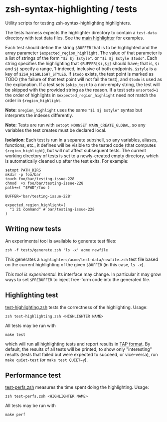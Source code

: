 zsh-syntax-highlighting / tests
===============================

Utility scripts for testing zsh-syntax-highlighting highlighters.

The tests harness expects the highlighter directory to contain a `test-data`
directory with test data files.
See the [main highlighter](../highlighters/main/test-data) for examples.

Each test should define the string `$BUFFER` that is to be highlighted and the
array parameter `$expected_region_highlight`.
The value of that parameter is a list of strings of the form  `"$i $j $style"`.
or `"$i $j $style $todo"`.
Each string specifies the highlighting that `$BUFFER[$i,$j]` should have;
that is, `$i` and `$j` specify a range, 1-indexed, inclusive of both endpoints.
`$style` is a key of `$ZSH_HIGHLIGHT_STYLES`.
If `$todo` exists, the test point is marked as TODO (the failure of that test
point will not fail the test), and `$todo` is used as the explanation.
If a test sets `$skip_test` to a non-empty string, the test will be skipped
with the provided string as the reason.
If a test sets `unsorted=1` the order of highlights in `$expected_region_highlight`
need not match the order in `$region_highlight`.

**Note**: `$region_highlight` uses the same `"$i $j $style"` syntax but
interprets the indexes differently.

**Note**: Tests are run with `setopt NOUNSET WARN_CREATE_GLOBAL`, so any
variables the test creates must be declared local.

**Isolation**: Each test is run in a separate subshell, so any variables,
aliases, functions, etc., it defines will be visible to the tested code (that
computes `$region_highlight`), but will not affect subsequent tests.  The
current working directory of tests is set to a newly-created empty directory,
which is automatically cleaned up after the test exits. For example:

    setopt PATH_DIRS
    mkdir -p foo/bar
    touch foo/bar/testing-issue-228
    chmod  +x foo/bar/testing-issue-228
    path+=( "$PWD"/foo )

    BUFFER='bar/testing-issue-228'

    expected_region_highlight=(
      "1 21 command" # bar/testing-issue-228
    )


Writing new tests
-----------------

An experimental tool is available to generate test files:

    zsh -f tests/generate.zsh 'ls -x' acme newfile

This generates a `highlighters/acme/test-data/newfile.zsh` test file based on
the current highlighting of the given `$BUFFER` (in this case, `ls -x`).

_This tool is experimental._  Its interface may change.  In particular it may
grow ways to set `$PREBUFFER` to inject free-form code into the generated file.


Highlighting test
-----------------

[test-highlighting.zsh](tests/test-highlighting.zsh) tests the correctness of
the highlighting. Usage:

    zsh test-highlighting.zsh <HIGHLIGHTER NAME>

All tests may be run with

    make test

which will run all highlighting tests and report results in [TAP format][TAP].
By default, the results of all tests will be printed; to show only "interesting"
results (tests that failed but were expected to succeed, or vice-versa), run
`make quiet-test` (or `make test QUIET=y`).

[TAP]: http://testanything.org/


Performance test
----------------

[test-perfs.zsh](tests/test-perfs.zsh) measures the time spent doing the
highlighting. Usage:

    zsh test-perfs.zsh <HIGHLIGHTER NAME>

All tests may be run with

    make perf
